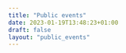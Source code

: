 ```yaml
---
title: "Public events"
date: 2023-01-19T13:48:23+01:00
draft: false
layout: "public_events"
---
```


